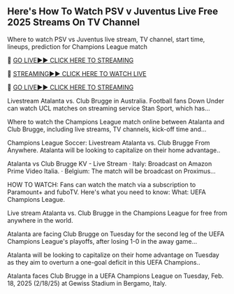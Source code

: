 ## Here's How To Watch PSV v Juventus Live Free 2025 Streams On TV Channel
Where to watch PSV vs Juventus live stream, TV channel, start time, lineups, prediction for Champions League match

🔴 [GO LIVE►► CLICK HERE TO STREAMING](https://ueefaa.blogspot.com/2025/02/uffeaa.html)

🔴 [STREAMING►► CLICK HERE TO WATCH LIVE](https://ueefaa.blogspot.com/2025/02/uffeaa.html)

🔴 [GO LIVE►► CLICK HERE TO STREAMING](https://ueefaa.blogspot.com/2025/02/uffeaa.html)


Livestream Atalanta vs. Club Brugge in Australia. Football fans Down Under can watch UCL matches on streaming service Stan Sport, which has...

Where to watch the Champions League match online between Atalanta and Club Brugge, including live streams, TV channels, kick-off time and...

Champions League Soccer: Livestream Atalanta vs. Club Brugge From Anywhere. Atalanta will be looking to capitalize on their home advantage..

Atalanta vs Club Brugge KV - Live Stream · Italy: Broadcast on Amazon Prime Video Italia. · Belgium: The match will be broadcast on Proximus...

HOW TO WATCH: Fans can watch the match via a subscription to Paramount+ and fuboTV. Here's what you need to know: What: UEFA Champions League.

Live stream Atalanta vs. Club Brugge in the Champions League for free from anywhere in the world.

Atalanta are facing Club Brugge on Tuesday for the second leg of the UEFA Champions League's playoffs, after losing 1-0 in the away game...

Atalanta will be looking to capitalize on their home advantage on Tuesday as they aim to overturn a one-goal deficit in this UEFA Champions..

Atalanta faces Club Brugge in a UEFA Champions League on Tuesday, Feb. 18, 2025 (2/18/25) at Gewiss Stadium in Bergamo, Italy.
